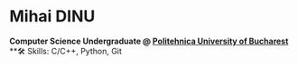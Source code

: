 # Mihai DINU

**Computer Science Undergraduate @ [Politehnica University of Bucharest](https://upb.ro/)**
**🛠️ Skills: C/C++, Python, Git
